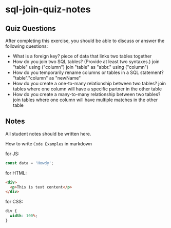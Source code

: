 # sql-join-quiz-notes

## Quiz Questions

After completing this exercise, you should be able to discuss or answer the following questions:

- What is a foreign key?
  piece of data that links two tables together
- How do you join two SQL tables? (Provide at least two syntaxes.)
  join "table" using ("column")
  join "table" as "abbr." using ("column")
- How do you temporarily rename columns or tables in a SQL statement?
  "table"."column" as "newName"
- How do you create a one-to-many relationship between two tables?
  join tables where one column will have a specific partner in the other table
- How do you create a many-to-many relationship between two tables?
  join tables where one column will have multiple matches in the other table

## Notes

All student notes should be written here.

How to write `Code Examples` in markdown

for JS:

```javascript
const data = 'Howdy';
```

for HTML:

```html
<div>
  <p>This is text content</p>
</div>
```

for CSS:

```css
div {
  width: 100%;
}
```
